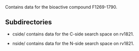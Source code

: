 Contains data for the bioactive compound F1269-1790.

## Subdirectories

- cside/ contains data for the C-side search space on rv1821.

- nside/ contains data for the N-side search space on rv1821.

